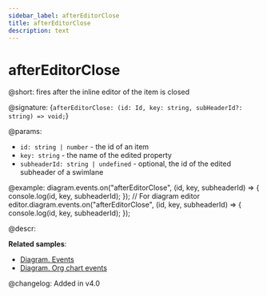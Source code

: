 ```yaml
---
sidebar_label: afterEditorClose
title: afterEditorClose
description: text
---
```


# afterEditorClose

@short: fires after the inline editor of the item is closed

@signature: {`afterEditorClose: (id: Id, key: string, subHeaderId?: string) => void;`}

@params:
- `id: string | number` - the id of an item
- `key: string` - the name of the edited property
- `subheaderId: string | undefined` - optional, the id of the edited subheader of a swimlane

@example:
diagram.events.on("afterEditorClose", (id, key, subheaderId) => {
    console.log(id, key, subheaderId);
});
// For diagram editor
editor.diagram.events.on("afterEditorClose", (id, key, subheaderId) => {
    console.log(id, key, subheaderId);
});

@descr:

**Related samples**:
- [Diagram. Events](https://snippet.dhtmlx.com/7h2hgb3g)
- [Diagram. Org chart events](https://snippet.dhtmlx.com/l38pct7c)

@changelog:
Added in v4.0
